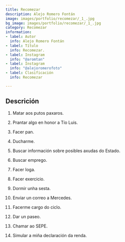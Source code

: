 ```yaml
---
title: Recomezar
description: Alejo Romero Fontán
image: images/portfolio/recomezar/_1_.jpg
bg_image: images/portfolio/recomezar/_1_.jpg
category: Recomezar
information:
- label: Autor
  info: Alejo Romero Fontán
- label: Título
  info: Recomezar.
- label: Instagram
  info: "@aromtan"
- label: Instagram
  info: "@alejoromerofoto"
- label: Clasificación
  info: Recomezar

---
```

## Descrición

1. Matar aos putos paxaros.

2. Prantar algo en honor a Tío Luis.

3. Facer pan.

4. Ducharme.

5. Buscar información sobre posibles axudas do Estado.

6. Buscar emprego.

7. Facer Ioga.

8. Facer exercicio.

9. Dormir unha sesta.

10. Enviar un correo a Mercedes.

11. Facerme cargo do ciclo.

12. Dar un paseo.

13. Chamar ao SEPE.

14. Simular a miña declaración da renda.